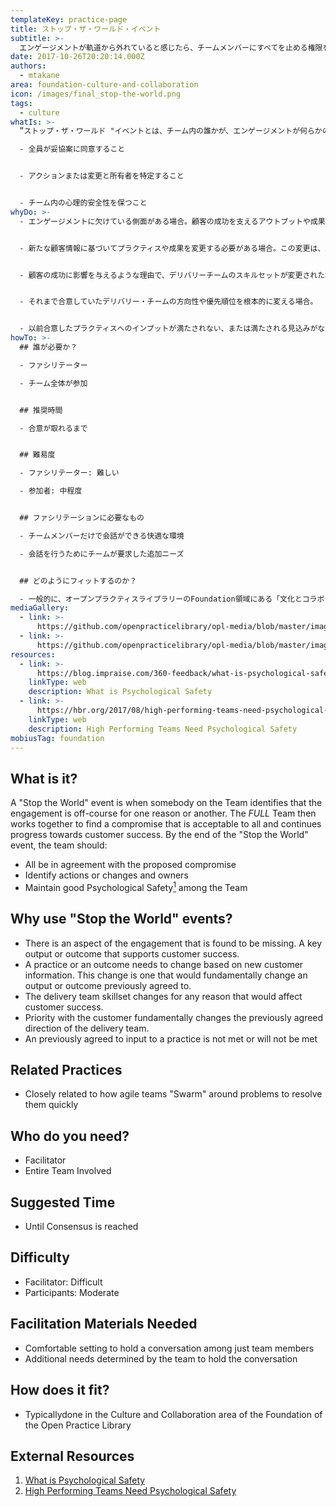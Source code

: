 ```yaml
---
templateKey: practice-page
title: ストップ・ザ・ワールド・イベント
subtitle: >-
  エンゲージメントが軌道から外れていると感じたら、チームメンバーにすべてを止める権限を与える
date: 2017-10-26T20:20:14.000Z
authors:
  - mtakane
area: foundation-culture-and-collaboration
icon: /images/final_stop-the-world.png
tags:
  - culture
whatIs: >-
  ”ストップ・ザ・ワールド "イベントとは、チーム内の誰かが、エンゲージメントが何らかの理由で軌道から外れていると感じた時のことです。その後、チーム *全員* が協力して、納得できる妥協点を見つけ、顧客の成功に向けて前進を続けます。"ストップ・ザ・ワールド"イベントが終了するまでに、チームは以下のことを行う必要があります：

  - 全員が妥協案に同意すること


  - アクションまたは変更と所有者を特定すること


  - チーム内の心理的安全性を保つこと
whyDo: >-
  - エンゲージメントに欠けている側面がある場合。顧客の成功を支えるアウトプットや成果のための重要な要素になる。


  - 新たな顧客情報に基づいてプラクティスや成果を変更する必要がある場合。この変更は、以前に合意したアウトプットや結果を根本的に変更するものである。


  - 顧客の成功に影響を与えるような理由で、デリバリーチームのスキルセットが変更された場合。


  - それまで合意していたデリバリー・チームの方向性や優先順位を根本的に変える場合。


  - 以前合意したプラクティスへのインプットが満たされない、または満たされる見込みがない場合。
howTo: >-
  ## 誰が必要か？

  - ファシリテーター

  - チーム全体が参加


  ## 推奨時間

  - 合意が取れるまで


  ## 難易度

  - ファシリテーター: 難しい

  - 参加者: 中程度


  ## ファシリテーションに必要なもの

  - チームメンバーだけで会話ができる快適な環境

  - 会話を行うためにチームが要求した追加ニーズ


  ## どのようにフィットするのか？

  - 一般的に、オープンプラクティスライブラリーのFoundation領域にある「文化とコラボレーション」エリアで行われます。
mediaGallery:
  - link: >-
      https://github.com/openpracticelibrary/opl-media/blob/master/images/stop%20the%20world.jpg?raw=true
  - link: >-
      https://github.com/openpracticelibrary/opl-media/blob/master/images/stop%20the%20world%202.jpeg?raw=true
resources:
  - link: >-
      https://blog.impraise.com/360-feedback/what-is-psychological-safety-and-why-is-it-the-key-to-great-teamwork-performance-review
    linkType: web
    description: What is Psychological Safety
  - link: >-
      https://hbr.org/2017/08/high-performing-teams-need-psychological-safety-heres-how-to-create-it
    linkType: web
    description: High Performing Teams Need Psychological Safety
mobiusTag: foundation
---
```

## What is it?

A "Stop the World" event is when somebody on the Team identifies that the engagement is off-course for one reason or another. The _FULL_ Team then works together to find a compromise that is acceptable to all and continues progress towards customer success. By the end of the "Stop the World" event, the team should:

- All be in agreement with the proposed compromise
- Identify actions or changes and owners
- Maintain good Psychological Safety[<sup>1</sup>](#footnote-1) among the Team

## Why use "Stop the World" events?

- There is an aspect of the engagement that is found to be missing. A key output or outcome that supports customer success.
- A practice or an outcome needs to change based on new customer information. This change is one that would fundamentally change an output or outcome previously agreed to.
- The delivery team skillset changes for any reason that would affect customer success.
- Priority with the customer fundamentally changes the previously agreed direction of the delivery team.
- An previously agreed to input to a practice is not met or will not be met

## Related Practices

- Closely related to how agile teams "Swarm" around problems to resolve them quickly

## Who do you need?

- Facilitator
- Entire Team Involved

## Suggested Time

- Until Consensus is reached

## Difficulty

- Facilitator: Difficult
- Participants: Moderate

## Facilitation Materials Needed

- Comfortable setting to hold a conversation among just team members
- Additional needs determined by the team to hold the conversation

## How does it fit?

- Typicallydone in the Culture and Collaboration area of the Foundation of the Open Practice Library

## External Resources

1. <a name="footnote-2"></a>[What is Psychological Safety](https://blog.impraise.com/360-feedback/what-is-psychological-safety-and-why-is-it-the-key-to-great-teamwork-performance-review)
2. <a name="footnote-3"></a>[High Performing Teams Need Psychological Safety](https://hbr.org/2017/08/high-performing-teams-need-psychological-safety-heres-how-to-create-it)
